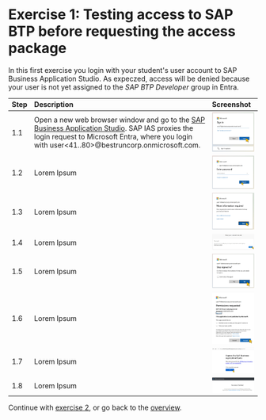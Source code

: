 # Exercise 1: Testing access to SAP BTP before requesting the access package
In this first exercise you login with your student's user account to SAP Business Application Studio. As expeczed, access will be denied because your user is not yet assigned to the *SAP BTP Developer* group in Entra.

| Step   | Description                | Screenshot |
| :----- | :------------------------- | :--------- |
| 1.1    |Open a new web browser window and go to the [SAP Business Application Studio](https://4478e7a5trial.ap21cf.trial.applicationstudio.cloud.sap/). SAP IAS proxies the login request to Microsoft Entra, where you login with user\<41..80\>@bestruncorp.onmicrosoft.com.      |<a href="./img/1-1.jpg" target="_blank"><img src="./img/1-1.jpg" width="250"/></a>|
| 1.2    |Lorem Ipsum      |<a href="./img/1-2.jpg" target="_blank"><img src="./img/1-2.jpg" width="250"/></a>|
| 1.3    |Lorem Ipsum      |<a href="./img/1-3.jpg" target="_blank"><img src="./img/1-3.jpg" width="250"/></a>|
| 1.4    |Lorem Ipsum      |<a href="./img/1-4.jpg" target="_blank"><img src="./img/1-4.jpg" width="250"/></a>|
| 1.5    |Lorem Ipsum      |<a href="./img/1-5.jpg" target="_blank"><img src="./img/1-5.jpg" width="250"/></a>|
| 1.6    |Lorem Ipsum      |<a href="./img/1-6.jpg" target="_blank"><img src="./img/1-6.jpg" width="250"/></a>|
| 1.7    |Lorem Ipsum      |<a href="./img/1-7.jpg" target="_blank"><img src="./img/1-7.jpg" width="250"/></a>|
| 1.8    |Lorem Ipsum      |<a href="./img/1-8.jpg" target="_blank"><img src="./img/1-8.jpg" width="250"/></a>|

Continue with [exercise 2](../ex2/ex2.md), or go back to the [overview](../README.md).